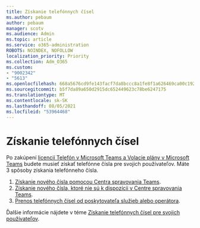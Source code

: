 ```yaml
---
title: Získanie telefónnych čísel
ms.author: pebaum
author: pebaum
manager: scotv
ms.audience: Admin
ms.topic: article
ms.service: o365-administration
ROBOTS: NOINDEX, NOFOLLOW
localization_priority: Priority
ms.collection: Adm_O365
ms.custom:
- "9002342"
- "5613"
ms.openlocfilehash: 668a5676cd9fe143facf7da8bccc8a1fe8f1a626469ca00c192853afada440ab
ms.sourcegitcommit: b5f7da89a650d2915dc652449623c78be6247175
ms.translationtype: MT
ms.contentlocale: sk-SK
ms.lasthandoff: 08/05/2021
ms.locfileid: "53964468"
---
```

# <a name="get-phone-numbers"></a>Získanie telefónnych čísel

Po zakúpení [licencií Telefón v Microsoft Teams a Volacie plány v Microsoft Teams](https://docs.microsoft.com/MicrosoftTeams/setting-up-your-phone-system#step-2-buy-and-assign-phone-system-and-calling-plan-licenses) budete musieť získať telefónne čísla pre svojich používateľov. Máte 3 spôsoby získania telefónneho čísla.

1. [Získanie nového čísla pomocou Centra spravovania Teams](https://docs.microsoft.com/MicrosoftTeams/setting-up-your-phone-system#get-new-user-phone-numbers-using-the-teams-admin-center).
2. [Získanie nového čísla, ktoré nie sú k dispozícii v Centre spravovania Teams](https://docs.microsoft.com/MicrosoftTeams/setting-up-your-phone-system#get-new-numbers-that-arent-available-in-the-teams-admin-center).
3. [Prenos telefónnych čísel od poskytovateľa služieb alebo operátora](https://docs.microsoft.com/MicrosoftTeams/setting-up-your-phone-system#port-or-transfer-phone-numbers-from-your-service-provider-or-phone-carrier).

Ďalšie informácie nájdete v téme [Získanie telefónnych čísel pre svojich používateľov](https://docs.microsoft.com/MicrosoftTeams/setting-up-your-phone-system#port-or-transfer-phone-numbers-from-your-service-provider-or-phone-carrier).
